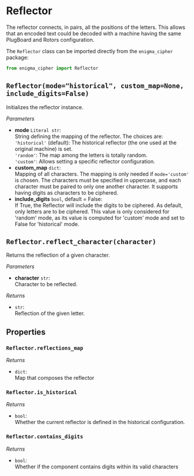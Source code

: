 # Reflector

The reflector connects, in pairs, all the positions of the letters. This allows that an encoded text could be decoded with a machine having the same PlugBoard and Rotors configuration.

The `Reflector` class can be imported directly from the `enigma_cipher` package:

```python
from enigma_cipher import Reflector
```

## `Reflector(mode="historical", custom_map=None, include_digits=False)`

Initializes the reflector instance.

_Parameters_

- **mode** `Literal str`:<br/>String defining the mapping of the reflector. The choices are:
<br/>`'historical'` (default): The historical reflector (the one used at the original machine) is set.
<br/>`'random'`: The map among the letters is totally random.
<br/>`'custom'`: Allows setting a specific reflector configuration.
- **custom_map** `dict`:<br/>Mapping of all characters. The mapping is only needed if `mode='custom'` is chosen. The characters must be specified in uppercase, and each character must be paired to only one another character. It supports having digits as characters to be ciphered.
- **include_digits** `bool`, default = False:<br/>If True, the Reflector will include the digits to be ciphered. As default, only letters are to be ciphered. This value is only considered for 'random' mode, as its value is computed for 'custom' mode and set to False for 'historical' mode.

## `Reflector.reflect_character(character)`

Returns the reflection of a given character.

_Parameters_

- **character** `str`:<br/>Character to be reflected.

_Returns_

- `str`:<br/>Reflection of the given letter.

## Properties

### `Reflector.reflections_map`

_Returns_

- `dict`:<br/>Map that composes the reflector

### `Reflector.is_historical`

_Returns_

- `bool`:<br/>Whether the current reflector is defined in the historical configuration.

### `Reflector.contains_digits`

_Returns_

- `bool`:<br/>Whether if the component contains digits within its valid characters
